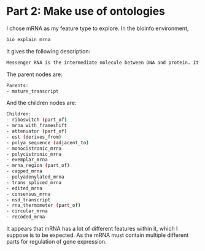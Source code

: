 # Part 2: Make use of ontologies

I chose mRNA as my feature type to explore.
In the bioinfo environment,

```bash
bio explain mrna
```

It gives the following description:

```bash
Messenger RNA is the intermediate molecule between DNA and protein. It includes UTR and coding sequences. It does not contain introns.
```

The parent nodes are:

```bash
Parents:
- mature_transcript
```

And the children nodes are:

```bash
Children:
- riboswitch (part_of)
- mrna_with_frameshift
- attenuator (part_of)
- est (derives_from)
- polya_sequence (adjacent_to)
- monocistronic_mrna
- polycistronic_mrna
- exemplar_mrna
- mrna_region (part_of)
- capped_mrna
- polyadenylated_mrna
- trans_spliced_mrna
- edited_mrna
- consensus_mrna
- nsd_transcript
- rna_thermometer (part_of)
- circular_mrna
- recoded_mrna
```

It appears that mRNA has a lot of different features within it, which I suppose is to be expected. As the mRNA must contain multiple different parts for regulation of gene expression.